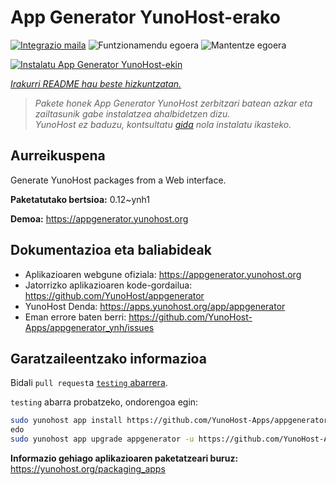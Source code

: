 <!--
Ohart ongi: README hau automatikoki sortu da <https://github.com/YunoHost/apps/tree/master/tools/readme_generator>ri esker
EZ editatu eskuz.
-->

# App Generator YunoHost-erako

[![Integrazio maila](https://dash.yunohost.org/integration/appgenerator.svg)](https://ci-apps.yunohost.org/ci/apps/appgenerator/) ![Funtzionamendu egoera](https://ci-apps.yunohost.org/ci/badges/appgenerator.status.svg) ![Mantentze egoera](https://ci-apps.yunohost.org/ci/badges/appgenerator.maintain.svg)

[![Instalatu App Generator YunoHost-ekin](https://install-app.yunohost.org/install-with-yunohost.svg)](https://install-app.yunohost.org/?app=appgenerator)

*[Irakurri README hau beste hizkuntzatan.](./ALL_README.md)*

> *Pakete honek App Generator YunoHost zerbitzari batean azkar eta zailtasunik gabe instalatzea ahalbidetzen dizu.*  
> *YunoHost ez baduzu, kontsultatu [gida](https://yunohost.org/install) nola instalatu ikasteko.*

## Aurreikuspena

Generate YunoHost packages from a Web interface.


**Paketatutako bertsioa:** 0.12~ynh1

**Demoa:** <https://appgenerator.yunohost.org>
## Dokumentazioa eta baliabideak

- Aplikazioaren webgune ofiziala: <https://appgenerator.yunohost.org>
- Jatorrizko aplikazioaren kode-gordailua: <https://github.com/YunoHost/appgenerator>
- YunoHost Denda: <https://apps.yunohost.org/app/appgenerator>
- Eman errore baten berri: <https://github.com/YunoHost-Apps/appgenerator_ynh/issues>

## Garatzaileentzako informazioa

Bidali `pull request`a [`testing` abarrera](https://github.com/YunoHost-Apps/appgenerator_ynh/tree/testing).

`testing` abarra probatzeko, ondorengoa egin:

```bash
sudo yunohost app install https://github.com/YunoHost-Apps/appgenerator_ynh/tree/testing --debug
edo
sudo yunohost app upgrade appgenerator -u https://github.com/YunoHost-Apps/appgenerator_ynh/tree/testing --debug
```

**Informazio gehiago aplikazioaren paketatzeari buruz:** <https://yunohost.org/packaging_apps>
